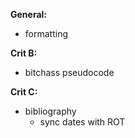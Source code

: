 **General:**

- formatting

**Crit B:**

- bitchass pseudocode

**Crit C:**

- bibliography
  - sync dates with ROT
